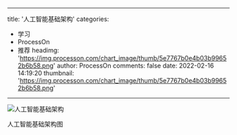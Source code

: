 
---
title: '人工智能基础架构'
categories: 
 - 学习
 - ProcessOn
 - 推荐
headimg: 'https://img.processon.com/chart_image/thumb/5e7767b0e4b03b99652b6b58.png'
author: ProcessOn
comments: false
date: 2022-02-16 14:19:20
thumbnail: 'https://img.processon.com/chart_image/thumb/5e7767b0e4b03b99652b6b58.png'
---

<div>   
<img class="thumb" alt="人工智能基础架构" src="https://img.processon.com/chart_image/thumb/5e7767b0e4b03b99652b6b58.png" referrerpolicy="no-referrer">
<p>人工智能基础架构图</p>  
</div>
            